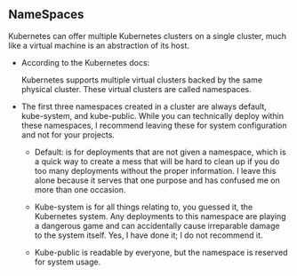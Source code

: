 ## NameSpaces

Kubernetes can offer multiple Kubernetes clusters on a single cluster, much like a virtual machine is an abstraction of its host. 

- According to the Kubernetes docs:

    Kubernetes supports multiple virtual clusters backed by the same physical cluster. These virtual clusters are called namespaces.


- The first three namespaces created in a cluster are always default, kube-system, and kube-public. While you can technically deploy within these namespaces, I recommend leaving these for system configuration and not for your projects. 

     - Default: is for deployments that are not given a namespace, which is a quick way to create a mess that will be hard to clean up if you do too many deployments without the proper information. I leave this alone because it serves that one purpose and has confused me on more than one occasion.
     
     - Kube-system is for all things relating to, you guessed it, the Kubernetes system. Any deployments to this namespace are playing a dangerous game and can accidentally cause irreparable damage to the system itself. Yes, I have done it; I do not recommend it.
    
     - Kube-public is readable by everyone, but the namespace is reserved for system usage.
